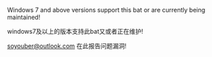 Windows 7 and above versions support this bat or are currently being maintained!

windows7及以上的版本支持此bat又或者正在维护!

soyouber@outlook.com 在此报告问题漏洞!
